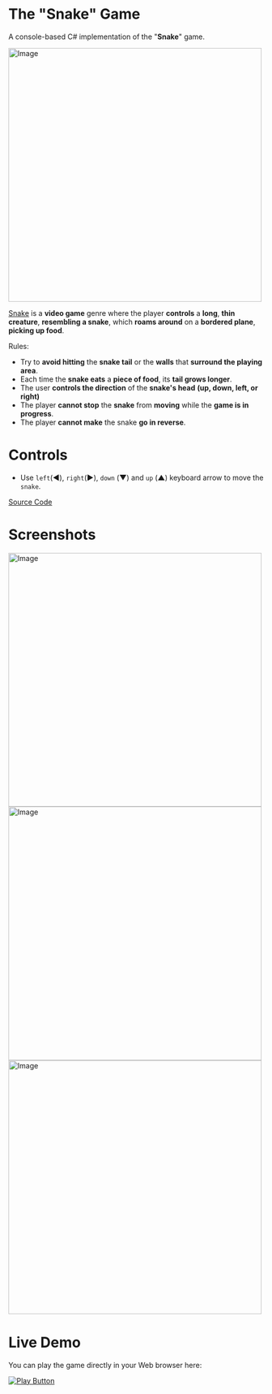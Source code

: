 # The "Snake" Game
A console-based C# implementation of the "**Snake**" game.

<img alt="Image" width="500px" src="https://user-images.githubusercontent.com/85368212/199236111-5c5b51ae-bf60-43ef-b7ec-04bf288a622a.png" />

[Snake](https://en.wikipedia.org/wiki/Snake_(video_game_genre)) is a **video game** genre where the player **controls** a **long**, **thin creature**, **resembling a snake**, which **roams around** on a **bordered plane**, **picking up food**.

Rules:
- Try to **avoid hitting** the **snake tail** or the **walls** that **surround the playing area**.
- Each time the **snake eats** a **piece of food**, its **tail grows longer**.
- The user **controls the direction** of the **snake's head** **(up, down, left, or right)**
- The player **cannot stop** the **snake** from **moving** while the **game is in progress**.
- The player **cannot make** the snake **go in reverse**.

# Controls
- Use `left`(**◄**), `right`(**►**), `down` (**▼**) and `up` (**▲**) keyboard arrow to move the `snake`. 

[Source Code](SnakeGame.cs)

# Screenshots

<img alt="Image" width="500px" src="https://user-images.githubusercontent.com/85368212/199242449-924d1c12-8253-42c4-ab9d-8bedfbf3e62f.png" />

<img alt="Image" width="500px" src="https://user-images.githubusercontent.com/85368212/199243675-1dc470e4-702d-4602-a964-94937679e424.png" />

<img alt="Image" width="500px" src="https://user-images.githubusercontent.com/85368212/199244343-6eb3edd5-ff2f-4841-9290-09b46f12f479.png" />

# Live Demo
You can play the game directly in your Web browser here:

[<img alt="Play Button" src="https://user-images.githubusercontent.com/85368212/199245057-961065f9-beef-4201-b233-be0ef9190cae.png" />](https://replit.com/@PetarPaunov/Snake#SnakeGame.cs)
